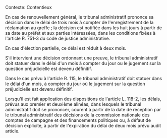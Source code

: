 Contexte: Contentieux

En cas de renouvellement général, le tribunal administratif prononce sa décision dans le délai de trois mois à compter de l'enregistrement de la réclamation au greffe ; la décision est notifiée dans les huit jours à partir de sa date au préfet et aux parties intéressées, dans les conditions fixées à l'article R. 751-3 du code de justice administrative.

En cas d'élection partielle, ce délai est réduit à deux mois.

S'il intervient une décision ordonnant une preuve, le tribunal administratif doit statuer dans le délai d'un mois à compter du jour ou le jugement sur la question préjudicielle est devenu définitif.

Dans le cas prévu à l'article R. 115, le tribunal administratif doit statuer dans le délai d'un mois, à compter du jour où le jugement sur la question préjudicielle est devenu définitif.

Lorsqu'il est fait application des dispositions de l'article L. 118-2, les délais, prévus aux premier et deuxième alinéas, dans lesquels le tribunal administratif doit se prononcer, courent à partir de la date de réception par le tribunal administratif des décisions de la commission nationale des comptes de campagne et des financements politiques ou, à défaut de décision explicite, à partir de l'expiration du délai de deux mois prévu audit article.